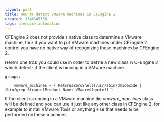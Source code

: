 ```yaml
---
layout: post
title: How to detect VMware machines in CFEngine 2
created: 1348645758
tags: cfengine automation
---
```

CFEngine 2 does not provide a native class to determine a
VMware machine, thus if you want to put VMware machines under
CFEngine 2 control you have no native way of recognizing these
machines by CFEngine 2.

Here's one trick you could use in order to define a new class in
CFEngine 2 which detects if the client is running in a VMware machine.

```text
groups:

    vmware_machines = ( ReturnsZeroShell(/usr/sbin/dmidecode | /bin/grep ${quote}Product Name: VMware${quote}) )
```

If the client is running in a VMware machine the *vmware_machines*
class will be defined and you can use it just like any other class in
CFEngine 2, for example to install VMware Tools or anything else that
needs to be performed on these machines.
